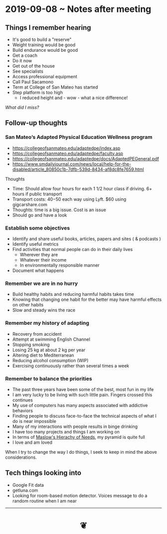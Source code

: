 # 2019-09-08 ~ Notes after meeting



## Things I remember hearing

* It's good to build a "reserve"
* Weight training would be good
* Build endurance would be good
* Get a coach
* Do it now
* Get out of the house
* See specialists
* Access professional equipment
* Call Paul Sacamono
* Term at College of San Mateo has started
* Step platform is too high
	* I reduced height and - wow - what a nice difference!

_What did I miss?_

## Follow-up thoughts

###  San Mateo’s Adapted Physical Education Wellness program

* https://collegeofsanmateo.edu/adaptedpe/index.asp
* https://collegeofsanmateo.edu/adaptedpe/faculty.asp
* https://collegeofsanmateo.edu/adaptedpe/docs/AdaptedPEGeneral.pdf
* https://www.smdailyjournal.com/news/local/help-for-the-disabled/article_80850c1b-7dfb-539d-8434-af8dc8fe7659.html

Thoughts

* Time: Should allow four hours for each 1 1/2 hour class if driving. 6+ hours if public transport
* Transport costs: $40-$50 each way using Lyft. $60 using gigcarshare.com
* Thoughts: time is a big issue. Cost is an issue
* Should go and have a look

### Establish some objectives

* Identify and share useful books, articles, papers and sites ( & podcasts )
* Identify useful metrics
* Find activities that normal people can do in their daily lives
	* Wherever they are
	* Whatever their income
	* In environmentally responsible manner
* Document what happens


### Remember we are in no hurry

* Build healthy habits and reducing harmful habits takes time
* Knowing that changing one habit for the better may have harmful effects on other habits
* Slow and steady wins the race


### Remember my history of adapting

* Recovery from accident
* Attempt at swimming English Channel
* Stopping smoking
* Losing 25 kg at about 2 kg per year
* Altering diet to Mediterranean
* Reducing alcohol consumption (WIP)
* Exercising continuously rather than several times a week

### Remember to balance the priorities

* The past three years have been some of the best, most fun in my life
* I am very lucky to be living with such little pain. Fingers crossed this continues
* My use of computers has many aspects associated with addictive behaviors
* Finding people to discuss face-to-face the technical aspects of what I do is near impossible
* Many of my interactions with people results in binge drinking
* I have too many projects and things I am working on
* In terms of [Maslow's Hierachy of Needs]( https://en.wikipedia.org/wiki/Maslow%27s_hierarchy_of_needs ), my pyramid is quite full
* I love and am loved

When I try to change the way I do things, I seek to keep in mind the above considerations.

## Tech things looking into

* Google Fit data
* getluna.com
* Looking for room-based motion detector. Voices message to do a random routine when I am near

***

# <center title="hello!" ><a href=javascript:window.scrollTo(0,0); style=text-decoration:none; > ❦ </a></center>
